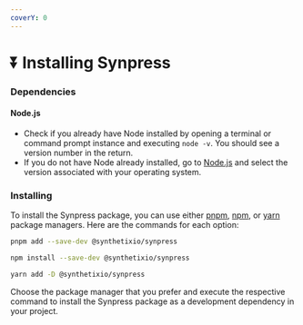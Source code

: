 ```yaml
---
coverY: 0
---
```


# ⏬ Installing Synpress

### Dependencies

#### Node.js

* Check if you already have Node installed by opening a terminal or command prompt instance and executing `node -v`. You should see a version number in the return.
* If you do not have Node already installed, go to [Node.js](https://nodejs.org/en/download) and select the version associated with your operating system.

### Installing <a href="#installing" id="installing"></a>

To install the Synpress package, you can use either [pnpm](https://pnpm.io/), [npm](https://www.npmjs.com/), or [yarn](https://yarnpkg.com/) package managers. Here are the commands for each option:

```bash
pnpm add --save-dev @synthetixio/synpress
```

```bash
npm install --save-dev @synthetixio/synpress
```

```bash
yarn add -D @synthetixio/synpress
```

Choose the package manager that you prefer and execute the respective command to install the Synpress package as a development dependency in your project.
